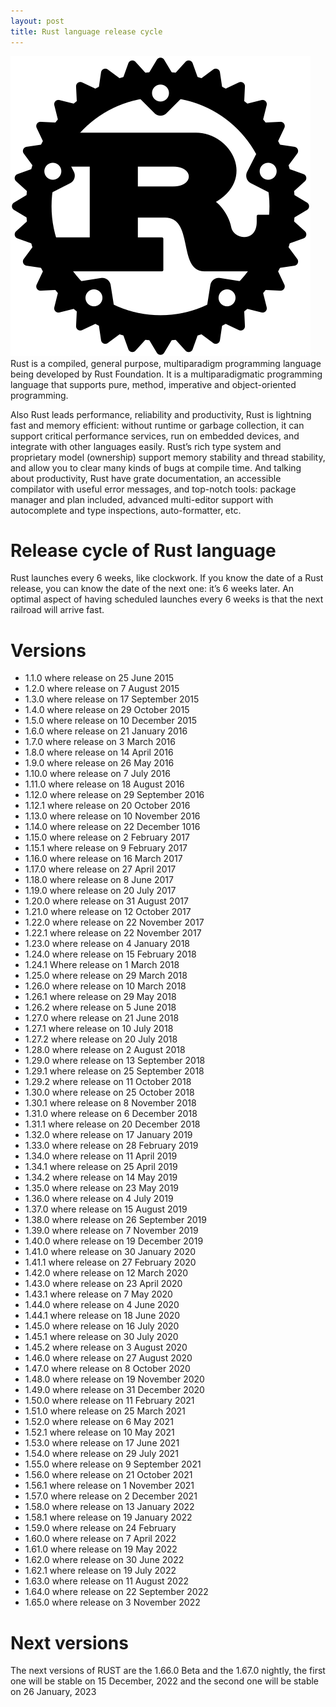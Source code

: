 ```yaml
---
layout: post
title: Rust language release cycle
---
```

<div class="row">
    <div class="col-sm-2">
        <img src="/images/rust.png" alt="Rust lang logo"/>
    </div>
    <div class="col-sm-10">
        Rust is a compiled, general purpose, multiparadigm programming language being developed by Rust Foundation. It is a multiparadigmatic programming language that supports pure, method, imperative and object-oriented programming.
    </div>
</div>

<meta property="og:title" content="Rust Programming Language">
<meta property="og:description" content="An overview of the Rust programming language, detailing its history, features, and applications in various industries.">
<meta property="og:type" content="article">
<meta property="og:url" content="https://blog.released.info/2022/02/01/Rust.html">
<meta property="og:image" content="https://blog.released.info/images/rust.png">
<meta property="article:author" content="Released.info Blog Team">
<meta property="article:published_time" content="2022-02-01">



Also Rust leads performance, reliability and productivity, Rust is lightning fast and memory efficient: without runtime
or garbage collection, it can support critical performance services, run on embedded devices, and integrate with other
languages easily.
Rust’s rich type system and proprietary model (ownership) support memory stability and thread stability, and allow you
to clear many kinds of bugs at compile time.
And talking about productivity, Rust have grate documentation, an accessible compilator with useful error messages, and
top-notch tools: package manager and plan included, advanced multi-editor support with autocomplete and type
inspections, auto-formatter, etc.

# Release cycle of Rust language

Rust launches every 6 weeks, like clockwork. If you know the date of a Rust release, you can know the date of the next
one: it’s 6 weeks later. An optimal aspect of having scheduled launches every 6 weeks is that the next railroad will
arrive fast.

# Versions

* 1.1.0 where release on 25 June 2015
* 1.2.0 where release on 7 August 2015
* 1.3.0 where release on 17 September 2015
* 1.4.0 where release on 29 October 2015
* 1.5.0 where release on 10 December 2015
* 1.6.0 where release on 21 January 2016
* 1.7.0 where release on 3 March 2016
* 1.8.0 where release on 14 April 2016
* 1.9.0 where release on 26 May 2016
* 1.10.0 where release on 7 July 2016
* 1.11.0 where release on 18 August 2016
* 1.12.0 where release on 29 September 2016
* 1.12.1 where release on 20 October 2016
* 1.13.0 where release on 10 November 2016
* 1.14.0 where release on 22 December 1016
* 1.15.0 where release on 2 February 2017
* 1.15.1 where release on 9 February 2017
* 1.16.0 where release on 16 March 2017
* 1.17.0 where release on 27 April 2017
* 1.18.0 where release on 8 June 2017
* 1.19.0 where release on 20 July 2017
* 1.20.0 where release on 31 August 2017
* 1.21.0 where release on 12 October 2017
* 1.22.0 where release on 22 November 2017
* 1.22.1 where release on 22 November 2017
* 1.23.0 where release on 4 January 2018
* 1.24.0 where release on 15 February 2018
* 1.24.1 Where release on 1 March 2018
* 1.25.0 where release on 29 March 2018
* 1.26.0 where release on 10 March 2018
* 1.26.1 where release on 29 May 2018
* 1.26.2 where release on 5 June 2018
* 1.27.0 where release on 21 June 2018
* 1.27.1 where release on 10 July 2018
* 1.27.2 where release on 20 July 2018
* 1.28.0 where release on 2 August 2018
* 1.29.0 where release on 13 September 2018
* 1.29.1 where release on 25 September 2018
* 1.29.2 where release on 11 October 2018
* 1.30.0 where release on 25 October 2018
* 1.30.1 where release on 8 November 2018
* 1.31.0 where release on 6 December 2018
* 1.31.1 where release on 20 December 2018
* 1.32.0 where release on 17 January 2019
* 1.33.0 where release on 28 February 2019
* 1.34.0 where release on 11 April 2019
* 1.34.1 where release on 25 April 2019
* 1.34.2 where release on 14 May 2019
* 1.35.0 where release on 23 May 2019
* 1.36.0 where release on 4 July 2019
* 1.37.0 where release on 15 August 2019
* 1.38.0 where release on 26 September 2019
* 1.39.0 where release on 7 November 2019
* 1.40.0 where release on 19 December 2019
* 1.41.0 where release on 30 January 2020
* 1.41.1 where release on 27 February 2020
* 1.42.0 where release on 12 March 2020
* 1.43.0 where release on 23 April 2020
* 1.43.1 where release on 7 May 2020
* 1.44.0 where release on 4 June 2020
* 1.44.1 where release on 18 June 2020
* 1.45.0 where release on 16 July 2020
* 1.45.1 where release on 30 July 2020
* 1.45.2 where release on 3 August 2020
* 1.46.0 where release on 27 August 2020
* 1.47.0 where release on 8 October 2020
* 1.48.0 where release on 19 November 2020
* 1.49.0 where release on 31 December 2020
* 1.50.0 where release on 11 February 2021
* 1.51.0 where release on 25 March 2021
* 1.52.0 where release on 6 May 2021
* 1.52.1 where release on 10 May 2021
* 1.53.0 where release on 17 June 2021
* 1.54.0 where release on 29 July 2021
* 1.55.0 where release on 9 September 2021
* 1.56.0 where release on 21 October 2021
* 1.56.1 where release on 1 November 2021
* 1.57.0 where release on 2 December 2021
* 1.58.0 where release on 13 January 2022
* 1.58.1 where release on 19 January 2022
* 1.59.0 where release on 24 February
* 1.60.0 where release on 7 April 2022
* 1.61.0 where release on 19 May 2022
* 1.62.0 where release on 30 June 2022
* 1.62.1 where release on 19 July 2022
* 1.63.0 where release on 11 August 2022
* 1.64.0 where release on 22 September 2022
* 1.65.0 where release on 3 November 2022

# Next versions

The next versions of RUST are the 1.66.0 Beta and the 1.67.0 nightly, the first one will be stable on 15 December, 2022
and the second one will be stable on 26 January, 2023
